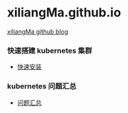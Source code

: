 # xiliangMa.github.io
[xiliangMa github blog](https://blog.csdn.net/weixin_41806245)


### 快速搭建 kubernetes 集群 
  - [快速安装](https://github.com/xiliangMa/xiliangMa.github.io/blob/master/kubernetes/install/README.md)
   
   
### kubernetes 问题汇总
  - [问题汇总](https://github.com/xiliangMa/xiliangMa.github.io/blob/master/kubernetes/issue/README.md)